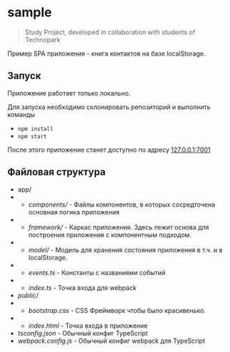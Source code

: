 # sample
> Study Project, developed in collaboration with students of Technopark

Пример SPA приложения - книга контактов на базе localStorage.

## Запуск
Приложение работает только локально. 

Для запуска необходимо склонировать репозиторий и выполнить команды

- `npm install`
- `npm start`

После этого приложение станет доступно по адресу [127.0.0.1:7001](http://127.0.0.1:7001)

## Файловая структура

- app/
- - *components/* - Файлы компонентов, в которых сосредточена основная логика приложения
- - *framework/* - Каркас приложения. Здесь лежит основа для построения приложения с компонентным подходом.  
- - *model/* - Модель для хранения состояния приложения в т.ч. и в localStorage.
- - *events.ts* - Константы с названиями событий
- - *index.ts* - Точка входа для webpack
- *public/*
- - *bootstrap.css* - CSS Фреймворк чтобы было красивенько.
- - *index.html* - Точка входа в приложение
- *tsconfig.json* - Обычный конфиг TypeScript
- *webpack.config.js* - Обычный конфиг webpack для TypeScript
